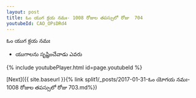 ```yaml
---
layout: post
title: ఓం యుగ క్రయ నమః- 1008 రోజుల తపస్సులో రోజు  704
youtubeId: CAO_OPsDRd4
---
```

 
 
 ఓం యుగ క్రయ నమః  
 
 -  యుగాలను సృష్టించేవాడు ఎవరు 
 
  
 
  
 
 
 
 
 
 


{% include youtubePlayer.html id=page.youtubeId %}
 
[Next]({{ site.baseurl }}{% link  split1/_posts/2017-01-31-ఓం యోగయ నమః- 1008 రోజుల తపస్సులో రోజు  703.md%})
 
